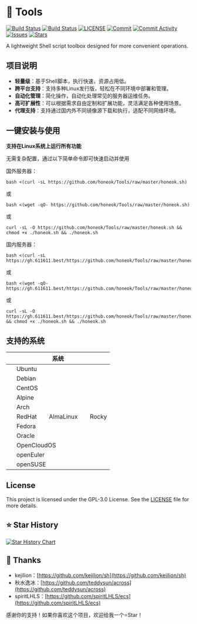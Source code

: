 # 🧰 Tools

[![Build Status](https://github.com/honeok/Tools/actions/workflows/nginx-build.yml/badge.svg)](https://github.com/honeok/Tools/actions/workflows/nginx-build.yml/badge.svg)
[![Build Status](https://github.com/honeok/Tools/actions/workflows/php-build.yml/badge.svg)](https://github.com/honeok/Tools/actions/workflows/php-build.yml/badge.svg)
[![LICENSE](https://img.shields.io/github/license/honeok/Tools.svg?style=flat)](./LICENSE)
[![Commit](https://img.shields.io/github/last-commit/honeok/Tools)](https://github.com/honeok/Tools)
[![Commit Activity](https://img.shields.io/github/commit-activity/m/honeok/Tools.svg)](https://github.com/honeok/Tools)
[![Issues](https://img.shields.io/github/issues/honeok/Tools.svg)](https://img.shields.io/github/issues/honeok/Tools.svg)
[![Stars](https://img.shields.io/github/stars/honeok/Tools.svg)](https://img.shields.io/github/stars/honeok/Tools.svg)

A lightweight Shell script toolbox designed for more convenient operations.

## 项目说明

- **轻量级**：基于Shell脚本，执行快速，资源占用低。
- **跨平台支持**：支持多种Linux发行版，轻松在不同环境中部署和管理。
- **自动化管理**：简化操作，自动化处理常见的服务器运维任务。
- **高可扩展性**：可以根据需求自由定制和扩展功能，灵活满足各种使用场景。
- **代理支持**：支持通过国内外不同镜像源下载和执行，适配不同网络环境。

## 一键安装与使用

**支持在Linux系统上运行所有功能**

无需复杂配置，通过以下简单命令即可快速启动并使用

国外服务器：
```shell
bash <(curl -sL https://github.com/honeok/Tools/raw/master/honeok.sh)
```
或
```shell
bash <(wget -qO- https://github.com/honeok/Tools/raw/master/honeok.sh)
```
或
```shell
curl -sL -O https://github.com/honeok/Tools/raw/master/honeok.sh && chmod +x ./honeok.sh && ./honeok.sh
```

国内服务器：
```shell
bash <(curl -sL https://gh.611611.best/https://github.com/honeok/Tools/raw/master/honeok.sh)
```
或
```shell
bash <(wget -qO- https://gh.611611.best/https://github.com/honeok/Tools/raw/master/honeok.sh)
```
或
```shell
curl -sL -O https://gh.611611.best/https://github.com/honeok/Tools/raw/master/honeok.sh && chmod +x ./honeok.sh && ./honeok.sh
```

## 支持的系统

| 系统                                                                                                                                                                                                                                                        |
| --------------------------------------------------------------------------------------------------------------------------------------------------------------------------------------------------------------------------------------------------------------- |
| <img width="16" height="16" src="https://canonical-subiquity.readthedocs-hosted.com/en/latest/_static/favicon.png" /> Ubuntu                                                                                                                                    |
| <img width="16" height="16" src="https://www.debian.org/favicon.ico" /> Debian                                                                                                                                                                                  |
| <img width="16" height="16" src="https://www.centos.org/assets/img/favicon.png" /> CentOS                                                                                                                                                                       |
| <img width="16" height="16" src="https://www.alpinelinux.org/alpine-logo.ico" /> Alpine                                                                                                                                                                         |
| <img width="16" height="16" src="https://archlinux.org/static/favicon.png" /> Arch                                                                                                                                                                              |
| <img width="16" height="16" src="https://www.redhat.com/favicon.ico" /> RedHat &nbsp; <img width="16" height="16" src="https://almalinux.org/fav/favicon.ico" /> AlmaLinux &nbsp; <img width="16" height="16" src="https://rockylinux.org/favicon.png" /> Rocky |
| <img width="16" height="16" src="https://fedoraproject.org/favicon.ico" /> Fedora                                                                                                                                                                               |
| <img width="16" height="16" src="https://www.oracle.com/asset/web/favicons/favicon-32.png" /> Oracle                                                                                                                                                            |
| <img width="16" height="16" src="https://opencloudos.org/qq.ico" /> OpenCloudOS                                                                                                                                                                                 |
| <img width="16" height="16" src="https://www.openeuler.org/favicon.ico" /> openEuler                                                                                                                                                                            |
| <img width="16" height="16" src="https://static.opensuse.org/favicon.ico" /> openSUSE                                                                                                                                                                           |

## License

This project is licensed under the GPL-3.0 License. See the [LICENSE](./LICENSE) file for more details.

## ⭐ Star History

[![Star History Chart](https://api.star-history.com/svg?repos=honeok/Tools&type=Date)](https://star-history.com/#honeok/Tools&Date)

## 🙏 Thanks

- kejilion：[https://github.com/kejilion/sh](https://github.com/kejilion/sh)
- 秋水逸冰：[https://github.com/teddysun/across](https://github.com/teddysun/across)
- spiritLHLS：[https://github.com/spiritLHLS/ecs](https://github.com/spiritLHLS/ecs)

感谢你的支持！如果你喜欢这个项目，欢迎给我一个⭐Star！